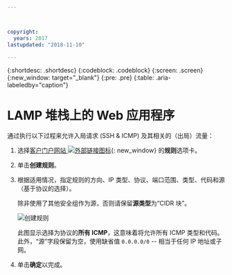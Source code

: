 ```yaml
---



copyright:
  years: 2017
lastupdated: "2018-11-10"

---
```


{:shortdesc: .shortdesc}
{:codeblock: .codeblock}
{:screen: .screen}
{:new_window: target="_blank"}
{:pre: .pre}
{:table: .aria-labeledby="caption"}

# LAMP 堆栈上的 Web 应用程序
通过执行以下过程来允许入局请求 (SSH & ICMP) 及其相关的（出局）流量：

1. 选择[客户门户网站 ![外部链接图标](../../icons/launch-glyph.svg "外部链接图标")](https://cloud.ibm.com/classic){: new_window} 的**规则**选项卡。
2.	单击**创建规则**。
3.	根据适用情况，指定规则的方向、IP 类型、协议、端口范围、类型、代码和源（基于协议的选择）。 

	除非使用了其他安全组作为源，否则请保留**源类型**为“CIDR 块”。
	
	![创建规则](rule_sg.jpg)
	
	此图显示选择为协议的**所有 ICMP**，这意味着将允许所有 ICMP 类型和代码。此外，“源”字段保留为空，使用缺省值 `0.0.0.0/0` -- 相当于任何 IP 地址或子网。

4.	单击**确定**以完成。
